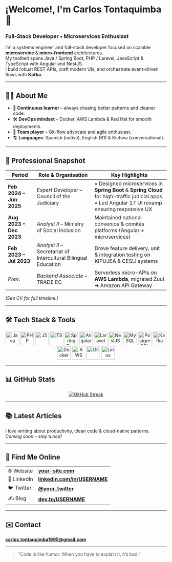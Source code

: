 # ¡Welcome!, I'm **Carlos Tontaquimba** 👋

### Full-Stack Developer • Microservices Enthusiast

I’m a systems engineer and full-stack developer focused on scalable **microservice** & **micro-frontend** architectures.  
My toolbelt spans Java / Spring Boot, PHP / Laravel, JavaScript & TypeScript with Angular and NestJS.  
I build robust REST APIs, craft modern UIs, and orchestrate event-driven flows with **Kafka**.

---

## 🧑‍💻 About Me
- 🌱 **Continuous learner** – always chasing better patterns and cleaner code.
- 🛠️ **DevOps mindset** – Docker, AWS Lambda & Red Hat for smooth deployments.
- 🤝 **Team player** – Git-flow advocate and agile enthusiast.
- 🌎 **Languages**: Spanish (native), English (B1) & Kichwa (conversational).

---

## 🚀 Professional Snapshot
| Period | Role & Organisation | Key Highlights |
|--------|--------------------|----------------|
| **Feb 2024 – Jun 2025** | *Expert Developer* – Council of the Judiciary | • Designed microservices in **Spring Boot** & **Spring Cloud** for high-traffic judicial apps.<br>• Led Angular 17 UI revamp ensuring responsive UX |
| **Aug 2023 – Dec 2023** | *Analyst II* – Ministry of Social Inclusion | Maintained national convenios & comités platforms (Angular + microservices) |
| **Feb 2023 – Jul 2023** | *Analyst II* – Secretariat of Intercultural Bilingual Education | Drove feature delivery, unit & integration testing on KIPUJEA & CESLI systems |
| *Prev.* | *Backend Associate* – TRADE EC | Serverless micro-APIs on **AWS Lambda**, migrated Zuul ➜ Amazon API Gateway |

*(See CV for full timeline.)*

---

## 🛠️ Tech Stack & Tools

<p align="center">
  <!-- Languages -->
  <img src="https://cdn.jsdelivr.net/gh/devicons/devicon/icons/java/java-original.svg" width="42" alt="Java"/>
  <img src="https://cdn.jsdelivr.net/gh/devicons/devicon/icons/php/php-original.svg" width="42" alt="PHP"/>
  <img src="https://cdn.jsdelivr.net/gh/devicons/devicon/icons/javascript/javascript-original.svg" width="42" alt="JS"/>
  <img src="https://cdn.jsdelivr.net/gh/devicons/devicon/icons/typescript/typescript-original.svg" width="42" alt="TS"/>
  <!-- Frameworks -->
  <img src="https://cdn.jsdelivr.net/gh/devicons/devicon/icons/spring/spring-original.svg" width="42" alt="Spring Boot"/>
  <img src="https://cdn.jsdelivr.net/gh/devicons/devicon/icons/angularjs/angularjs-original.svg" width="42" alt="Angular"/>
  <img src="https://cdn.jsdelivr.net/gh/devicons/devicon@latest/icons/laravel/laravel-original.svg" width="42" alt="Laravel"/>
  <img src="https://upload.wikimedia.org/wikipedia/commons/a/a8/NestJS.svg" width="42" alt="NestJS"/>
  <!-- Databases & Messaging -->
  <img src="https://cdn.jsdelivr.net/gh/devicons/devicon/icons/mysql/mysql-original.svg" width="42" alt="MySQL"/>
  <img src="https://cdn.jsdelivr.net/gh/devicons/devicon/icons/postgresql/postgresql-original.svg" width="42" alt="PostgreSQL"/>
  <img src="https://cdn.jsdelivr.net/gh/devicons/devicon/icons/apachekafka/apachekafka-original.svg" width="42" alt="Kafka"/>
  <!-- DevOps -->
  <img src="https://cdn.jsdelivr.net/gh/devicons/devicon/icons/docker/docker-original.svg" width="42" alt="Docker"/>
  <img src="https://cdn.jsdelivr.net/gh/devicons/devicon/icons/amazonwebservices/amazonwebservices-original.svg" width="42" alt="AWS"/>
  <img src="https://cdn.jsdelivr.net/gh/devicons/devicon/icons/git/git-original.svg" width="42" alt="Git"/>
  <img src="https://cdn.jsdelivr.net/gh/devicons/devicon/icons/linux/linux-original.svg" width="42" alt="Linux"/>
</p>

---

## 📊 GitHub Stats

<p align="center">
  <a href="https://github.com/USERNAME">
    <img src="https://streak-stats.demolab.com?user=USERNAME&theme=dark&hide_border=true&date_format=j%20M%5B%20Y%5D" alt="GitHub Streak"/>
  </a>
</p>

---

## 📚 Latest Articles
I love writing about productivity, clean code & cloud-native patterns.  
*Coming soon – stay tuned!*

---

## 🔗 Find Me Online
| | |
|---|---|
| 🌐 Website | **[your-site.com](https://your-site.com)** |
| 💼 LinkedIn | **[linkedin.com/in/USERNAME](https://linkedin.com/in/USERNAME)** |
| 🐦 Twitter | **[@your_twitter](https://twitter.com/your_twitter)** |
| ✍️ Blog | **[dev.to/USERNAME](https://dev.to/USERNAME)** |

---

## ✉️ Contact
**carlos.tontaquimba1995@gmail.com**

---

> “Code is like humor. When you have to explain it, it’s bad.”

